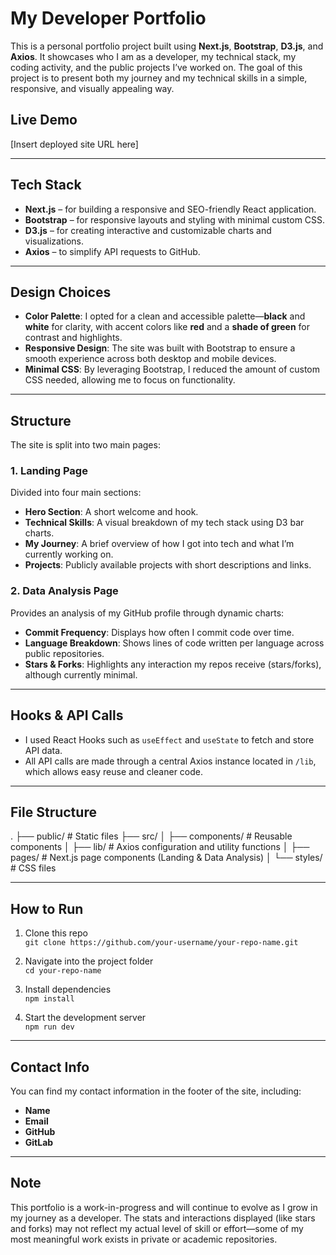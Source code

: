 # My Developer Portfolio

This is a personal portfolio project built using **Next.js**, **Bootstrap**, **D3.js**, and **Axios**. It showcases who I am as a developer, my technical stack, my coding activity, and the public projects I’ve worked on. The goal of this project is to present both my journey and my technical skills in a simple, responsive, and visually appealing way.

## Live Demo
[Insert deployed site URL here]

---

## Tech Stack

- **Next.js** – for building a responsive and SEO-friendly React application.
- **Bootstrap** – for responsive layouts and styling with minimal custom CSS.
- **D3.js** – for creating interactive and customizable charts and visualizations.
- **Axios** – to simplify API requests to GitHub.

---

## Design Choices

- **Color Palette**: I opted for a clean and accessible palette—**black** and **white** for clarity, with accent colors like **red** and a **shade of green** for contrast and highlights.
- **Responsive Design**: The site was built with Bootstrap to ensure a smooth experience across both desktop and mobile devices.
- **Minimal CSS**: By leveraging Bootstrap, I reduced the amount of custom CSS needed, allowing me to focus on functionality.

---

## Structure

The site is split into two main pages:

### 1. Landing Page
Divided into four main sections:
- **Hero Section**: A short welcome and hook.
- **Technical Skills**: A visual breakdown of my tech stack using D3 bar charts.
- **My Journey**: A brief overview of how I got into tech and what I’m currently working on.
- **Projects**: Publicly available projects with short descriptions and links.

### 2. Data Analysis Page
Provides an analysis of my GitHub profile through dynamic charts:
- **Commit Frequency**: Displays how often I commit code over time.
- **Language Breakdown**: Shows lines of code written per language across public repositories.
- **Stars & Forks**: Highlights any interaction my repos receive (stars/forks), although currently minimal.

---

## Hooks & API Calls

- I used React Hooks such as `useEffect` and `useState` to fetch and store API data.
- All API calls are made through a central Axios instance located in `/lib`, which allows easy reuse and cleaner code.

---

## File Structure

.
├── public/               # Static files
├── src/
│   ├── components/       # Reusable components
│   ├── lib/              # Axios configuration and utility functions
│   ├── pages/            # Next.js page components (Landing & Data Analysis)
│   └── styles/           # CSS files

---

## How to Run

1. Clone this repo  
   `git clone https://github.com/your-username/your-repo-name.git`

2. Navigate into the project folder  
   `cd your-repo-name`

3. Install dependencies  
   `npm install`

4. Start the development server  
   `npm run dev`

---

## Contact Info

You can find my contact information in the footer of the site, including:
- **Name**
- **Email**
- **GitHub**
- **GitLab**

---

## Note

This portfolio is a work-in-progress and will continue to evolve as I grow in my journey as a developer. The stats and interactions displayed (like stars and forks) may not reflect my actual level of skill or effort—some of my most meaningful work exists in private or academic repositories.
